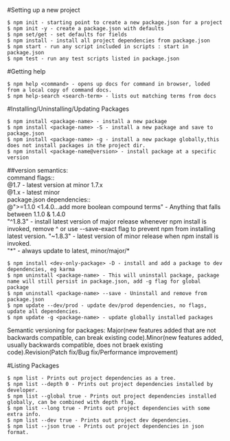 #Setting up a new project
```
$ npm init - starting point to create a new package.json for a project
$ npm init -y - create a package.json with defaults
$ npm set/get - set defaults for fields 
$ npm install - install all project dependencies from package.json
$ npm start - run any script included in scripts : start in package.json
$ npm test - run any test scripts listed in package.json
```

#Getting help
```
$ npm help <command> - opens up docs for command in browser, loded from a local copy of command docs.
$ npm help-search <search-term> - lists out matching terms from docs
```

#Installing/Uninstalling/Updating Packages
```
$ npm install <package-name> - install a new package
$ npm install <package-name> -S - install a new package and save to package.json
$ npm install <package-name> -g - install a new package globally,this does not install packages in the project dir. 
$ npm install <package-name@version> - install package at a specific version
```
##version semantics:   
command flags::  
@1.7 - latest version at minor 1.7.x  
@1.x - latest minor  
package.json dependencies::  
@">=1.1.0 <1.4.0...add more boolean compound terms" - Anything that falls between 1.1.0 & 1.4.0  
"^1.8.3" - install latest version of major release whenever npm install is invoked, remove ^ or use --save-exact flag to prevent npm     from installing latest version.
"~1.8.3" - latest version of minor release when npm install is invoked.  
"\*" - always update to latest, minor/major/*  
```
$ npm install <dev-only-package> -D - install and add a package to dev dependencies, eg karma
$ npm uninstall <package-name> - This will uninstall package, package name will still persist in package.json, add -g flag for global package
$ npm uninstall <package-name> --save - Uninstall and remove from package.json 
$ npm update --dev/prod - update dev/prod dependencies, no flags, update all dependencies.
$ npm update -g <package-name> - update globally installed packages
```
Semantic versioning for packages: Major(new features added that are not backwards compatible, can break existing code).Minor(new features added, usually backwards compatible, does not braek existing code).Revision(Patch fix/Bug fix/Performance improvement)

#Listing Packages
```
$ npm list - Prints out project dependencies as a tree.
$ npm list --depth 0 - Prints out project dependencies installed by developer.
$ npm list --global true - Prints out project dependencies installed globally, can be combined with depth flag.
$ npm list --long true - Prints out project dependencies with some extra info.
$ npm list --dev true - Prints out project dev dependencies.
$ npm list --json true - Prints out project dependencies in json format.
```
